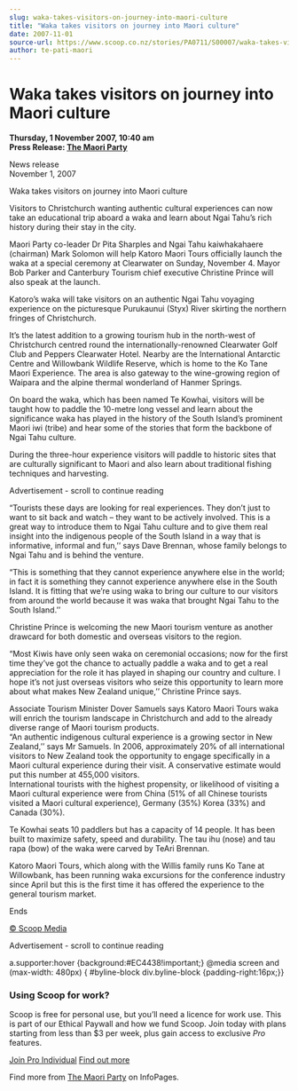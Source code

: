 ```yaml
---
slug: waka-takes-visitors-on-journey-into-maori-culture
title: "Waka takes visitors on journey into Maori culture"
date: 2007-11-01
source-url: https://www.scoop.co.nz/stories/PA0711/S00007/waka-takes-visitors-on-journey-into-maori-culture.htm
author: te-pati-maori
---
```

Waka takes visitors on journey into Maori culture
=================================================

**Thursday, 1 November 2007, 10:40 am**  
**Press Release: [The Maori Party](https://info.scoop.co.nz/The_Maori_Party)**

News release  
November 1, 2007

Waka takes visitors on journey into Maori culture

  
Visitors to Christchurch wanting authentic cultural experiences can now take an educational trip aboard a waka and learn about Ngai Tahu’s rich history during their stay in the city.

Maori Party co-leader Dr Pita Sharples and Ngai Tahu kaiwhakahaere (chairman) Mark Solomon will help Katoro Maori Tours officially launch the waka at a special ceremony at Clearwater on Sunday, November 4. Mayor Bob Parker and Canterbury Tourism chief executive Christine Prince will also speak at the launch.

Katoro’s waka will take visitors on an authentic Ngai Tahu voyaging experience on the picturesque Purukaunui (Styx) River skirting the northern fringes of Christchurch.

It’s the latest addition to a growing tourism hub in the north-west of Christchurch centred round the internationally-renowned Clearwater Golf Club and Peppers Clearwater Hotel. Nearby are the International Antarctic Centre and Willowbank Wildlife Reserve, which is home to the Ko Tane Maori Experience. The area is also gateway to the wine-growing region of Waipara and the alpine thermal wonderland of Hanmer Springs.

On board the waka, which has been named Te Kowhai, visitors will be taught how to paddle the 10-metre long vessel and learn about the significance waka has played in the history of the South Island’s prominent Maori iwi (tribe) and hear some of the stories that form the backbone of Ngai Tahu culture.

During the three-hour experience visitors will paddle to historic sites that are culturally significant to Maori and also learn about traditional fishing techniques and harvesting.

Advertisement - scroll to continue reading





“Tourists these days are looking for real experiences. They don’t just to want to sit back and watch – they want to be actively involved. This is a great way to introduce them to Ngai Tahu culture and to give them real insight into the indigenous people of the South Island in a way that is informative, informal and fun,’’ says Dave Brennan, whose family belongs to Ngai Tahu and is behind the venture.

“This is something that they cannot experience anywhere else in the world; in fact it is something they cannot experience anywhere else in the South Island. It is fitting that we’re using waka to bring our culture to our visitors from around the world because it was waka that brought Ngai Tahu to the South Island.’’

Christine Prince is welcoming the new Maori tourism venture as another drawcard for both domestic and overseas visitors to the region.

“Most Kiwis have only seen waka on ceremonial occasions; now for the first time they’ve got the chance to actually paddle a waka and to get a real appreciation for the role it has played in shaping our country and culture. I hope it’s not just overseas visitors who seize this opportunity to learn more about what makes New Zealand unique,’’ Christine Prince says.

Associate Tourism Minister Dover Samuels says Katoro Maori Tours waka will enrich the tourism landscape in Christchurch and add to the already diverse range of Maori tourism products.  
“An authentic indigenous cultural experience is a growing sector in New Zealand,’’ says Mr Samuels. In 2006, approximately 20% of all international visitors to New Zealand took the opportunity to engage specifically in a Maori cultural experience during their visit. A conservative estimate would put this number at 455,000 visitors.  
International tourists with the highest propensity, or likelihood of visiting a Maori cultural experience were from China (51% of all Chinese tourists visited a Maori cultural experience), Germany (35%) Korea (33%) and Canada (30%).

Te Kowhai seats 10 paddlers but has a capacity of 14 people. It has been built to maximize safety, speed and durability. The tau ihu (nose) and tau rapa (bow) of the waka were carved by TeAri Brennan.

Katoro Maori Tours, which along with the Willis family runs Ko Tane at Willowbank, has been running waka excursions for the conference industry since April but this is the first time it has offered the experience to the general tourism market.

Ends

  

[© Scoop Media](http://www.scoop.co.nz/about/terms.html)  

Advertisement - scroll to continue reading



a.supporter:hover {background:#EC4438!important;} @media screen and (max-width: 480px) { #byline-block div.byline-block {padding-right:16px;}}

### Using Scoop for work?

Scoop is free for personal use, but you’ll need a licence for work use. This is part of our Ethical Paywall and how we fund Scoop. Join today with plans starting from less than $3 per week, plus gain access to exclusive _Pro_ features.  
  
[Join Pro Individual](https://pro.scoop.co.nz/Individual/?from=ProIn24) [Find out more](https://pro.scoop.co.nz/using-scoop-for-work/?from=ProIn24)

Find more from [The Maori Party](https://info.scoop.co.nz/The_Maori_Party) on InfoPages.
